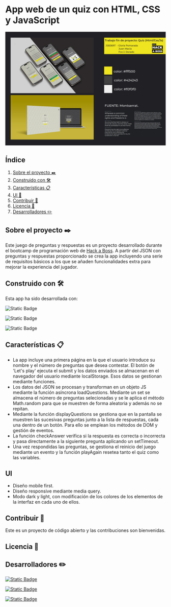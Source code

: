 # App web de un quiz con HTML, CSS y JavaScript</h1>
![Diseño de la app Quiz Movie](Proyecto_preguntas_y_respuesrtas_JSB36RT.jpg)

## Índice

  1. [Sobre el proyecto ✒️](#about)
  2. [Construido con 🛠️](#built-with)
  3. [Características 📋](#features)
  4. [UI 📱](#ui)
  5. [Contribuir 🚀](#contributing)
  6. [Licencia 📄](#license)
  7. [Desarrolladores ✏️](#contact)

## Sobre el proyecto ✒️ <a name="about"></a>
Este juego de preguntas y respuestas es un proyecto desarrollado durante el bootcamp de programación web de <a href="https://www.hackaboss.com/">Hack a Boss</a>. A partir del JSON con preguntas y respuestas proporcionado se crea la app incluyendo una serie de requisitos básicos a los que se añaden funcionalidades extra para mejorar la experiencia del jugador.

## Construido con 🛠️ <a name="built-with"></a>
Esta app ha sido desarrollada con: 

 ![Static Badge](https://img.shields.io/badge/html-black?style=for-the-badge&logo=HTML5&logoColor=blue)
 
 ![Static Badge](https://img.shields.io/badge/css-black?style=for-the-badge&logo=css3&logoColor=orange)
 
 ![Static Badge](https://img.shields.io/badge/js-black?style=for-the-badge&logo=javascript&logoColor=yellow)


## Características 📋 <a name="features"></a>
- La app incluye una primera página en la que el usuario introduce su nombre y el número de preguntas que desea contestar. El botón de 'Let's play' ejecuta el submit y los datos enviados se almacenan en el navegador del usuario mediante localStorage. Esos datos se gestionan mediante funciones. 
- Los datos del JSON se procesan y transforman en un objeto JS mediante la función asíncrona loadQuestions. Mediante un set se almacena el número de preguntas selecionadas y se le aplica el método Math.random para que se muestren de forma aleatoria y además no se repitan.
- Mediante la función displayQuestions se gestiona que en la pantalla se muestren las sucesivas preguntas junto a la lista de respuestas, cada una dentro de un botón. Para ello se emplean los métodos de DOM y gestión de eventos. 
- La función checkAnswer verifica si la respuesta es correcta o incorrecta y pasa directamente a la siguiente pregunta aplicando un setTimeout.
- Una vez respondidas las preguntas, se gestiona el reinicio del juego mediante un evento y la función playAgain resetea tanto el quiz como las variables.

## UI <a name="ui"></a>

- Diseño mobile first.
- Diseño responsive mediante media query. 
- Modo dark y light, con modificación de los colores de los elementos de la interfaz en cada uno de ellos.

## Contribuir 🚀 <a name="contributing"></a>
Este es un proyecto de código abierto y las contribuciones son bienvenidas.

## Licencia 📄 <a name="license"></a>


## Desarrolladores ✏️ <a name="contact"></a>
<a href="https://github.com/3dmnt"><img alt="Static Badge" src="https://img.shields.io/badge/Fran_J._Dorado-white?style=for-the-badge&logo=github&logoColor=black">
</a>

<a href="https://github.com/jmp89"><img alt="Static Badge" src="https://img.shields.io/badge/Juan_Mac%C3%ADas-white?style=for-the-badge&logo=github&logoColor=black">
</a>

<a href="https://github.com/GloriaPomarada"> <img alt="Static Badge" src="https://img.shields.io/badge/Gloria_Pomarada-white?style=for-the-badge&logo=github&logoColor=black&link=https%3A%2F%2Fgithub.com%2FGloriaPomarada"> </a>

